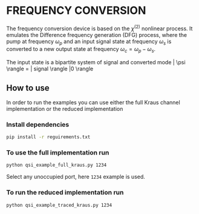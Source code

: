 # FREQUENCY CONVERSION
The frequency conversion device is based on the $\chi^{(2)}$ nonlinear process. It emulates the Difference frequency generation (DFG) process, where the pump at frequency $\omega_p$
and an input signal state at frequency $\omega_s$ is converted to a new output state at frequency $\omega_c = \omega_p - \omega_s$.

The input state is a bipartite system of signal and converted mode | \psi \rangle = | signal \rangle |0 \rangle


## How to use
In order to run the examples you can use either the full Kraus channel implementation or the reduced implementation
### Install dependencies
```bash
pip install -r reguirements.txt
```
### To use the full implementation run
```bash
python qsi_example_full_kraus.py 1234
```
Select any unoccupied port, here `1234` example is used.

### To run the reduced implementation run
```bash
python qsi_example_traced_kraus.py 1234
```

